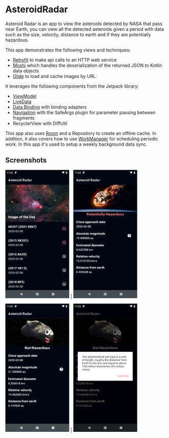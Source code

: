 # AsteroidRadar
Asteroid Radar is an app to view the asteroids detected by NASA that pass near Earth, you can view all the detected asteroids given a period with data such as the size, velocity, distance to earth and if they are potentially hazardous. 

This app demonstrates the following views and techniques:
* [Retrofit](https://square.github.io/retrofit/) to make api calls to an HTTP web service
* [Moshi](https://github.com/square/moshi) which handles the deserialization of the returned JSON to Kotlin data objects 
* [Glide](https://bumptech.github.io/glide/) to load and cache images by URL.
  
It leverages the following components from the Jetpack library:

* [ViewModel](https://developer.android.com/topic/libraries/architecture/viewmodel)
* [LiveData](https://developer.android.com/topic/libraries/architecture/livedata)
* [Data Binding](https://developer.android.com/topic/libraries/data-binding/) with binding adapters
* [Navigation](https://developer.android.com/topic/libraries/architecture/navigation/) with the SafeArgs plugin for parameter passing between fragments
* RecyclerView with DiffUtil

This app also uses  [Room](https://developer.android.com/topic/libraries/architecture/room) and a Repository to create an offline cache.
In addition, it also covers how to use [WorkManager](https://developer.android.com/topic/libraries/architecture/workmanager) for scheduling periodic work. In this app it's used to setup a weekly background data sync.


## Screenshots
<img src="screenshots/screen_1.png" width="200" height="400" /> | <img src="screenshots/screen_2.png" width="200" height="400" />

<img src="screenshots/screen_3.png" width="200" height="400" /> | <img src="screenshots/screen_4.png" width="200" height="400" />
